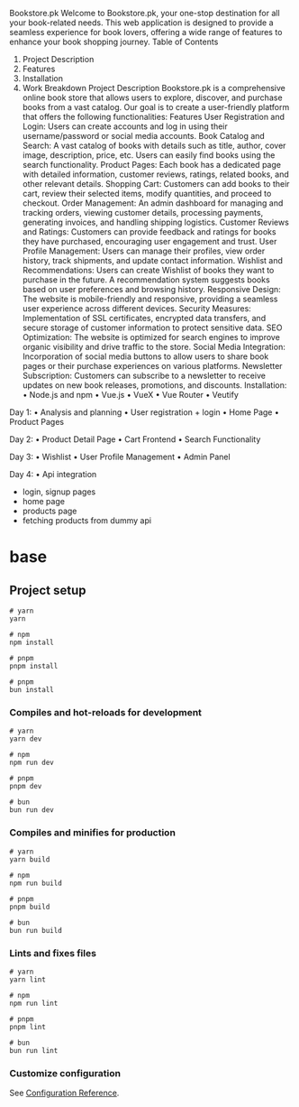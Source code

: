 <!-- project description -->
Bookstore.pk
Welcome to Bookstore.pk, your one-stop destination for all your book-related needs. This web application is designed to provide a seamless experience for book lovers, offering a wide range of features to enhance your book shopping journey.
Table of Contents
1.	Project Description
2.	Features
3.	Installation
4.	Work Breakdown
Project Description
Bookstore.pk is a comprehensive online book store that allows users to explore, discover, and purchase books from a vast catalog. Our goal is to create a user-friendly platform that offers the following functionalities:
Features
User Registration and Login: Users can create accounts and log in using their username/password or social media accounts.
Book Catalog and Search: A vast catalog of books with details such as title, author, cover image, description, price, etc. Users can easily find books using the search functionality.
Product Pages: Each book has a dedicated page with detailed information, customer reviews, ratings, related books, and other relevant details.
Shopping Cart: Customers can add books to their cart, review their selected items, modify quantities, and proceed to checkout.
Order Management: An admin dashboard for managing and tracking orders, viewing customer details, processing payments, generating invoices, and handling shipping logistics.
Customer Reviews and Ratings: Customers can provide feedback and ratings for books they have purchased, encouraging user engagement and trust.
User Profile Management: Users can manage their profiles, view order history, track shipments, and update contact information.
Wishlist and Recommendations: Users can create Wishlist of books they want to purchase in the future. A recommendation system suggests books based on user preferences and browsing history.
Responsive Design: The website is mobile-friendly and responsive, providing a seamless user experience across different devices.
Security Measures: Implementation of SSL certificates, encrypted data transfers, and secure storage of customer information to protect sensitive data.
SEO Optimization: The website is optimized for search engines to improve organic visibility and drive traffic to the store.
Social Media Integration: Incorporation of social media buttons to allow users to share book pages or their purchase experiences on various platforms.
Newsletter Subscription: Customers can subscribe to a newsletter to receive updates on new book releases, promotions, and discounts.
Installation:
•	Node.js and npm
•	Vue.js
•	VueX
•	Vue Router
•	Veutify


<!-- Timeline -->
Day 1:
  •	Analysis and planning 
  •	User registration + login 
  • Home Page
  • Product Pages

Day 2:
  •	Product Detail Page 
  •	Cart Frontend
  •	Search Functionality

Day 3:
  •	Wishlist
  •	User Profile Management
  •	Admin Panel 
  
Day 4:
  •	Api integration 


<!-- Work done so far  -->
  - login, signup pages 
  - home page
  - products  page
  - fetching products from dummy api 
  
# base

## Project setup

```
# yarn
yarn

# npm
npm install

# pnpm
pnpm install

# pnpm
bun install
```

### Compiles and hot-reloads for development

```
# yarn
yarn dev

# npm
npm run dev

# pnpm
pnpm dev

# bun
bun run dev
```

### Compiles and minifies for production

```
# yarn
yarn build

# npm
npm run build

# pnpm
pnpm build

# bun
bun run build
```

### Lints and fixes files

```
# yarn
yarn lint

# npm
npm run lint

# pnpm
pnpm lint

# bun
bun run lint
```

### Customize configuration

See [Configuration Reference](https://vitejs.dev/config/).
